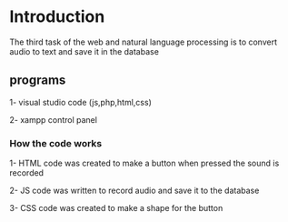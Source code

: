 # Introduction
The third task of the web and natural language processing is to convert audio to text and save it in the database
## programs
1- visual studio code (js,php,html,css)

2- xampp control panel 
### How the code works
1- HTML code was created to make a button when pressed the sound is recorded

2- JS code was written to record audio and save it to the database 

3- CSS code was created to make a shape for the button 

